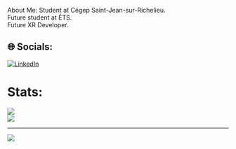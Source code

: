 About Me:
Student at Cégep Saint-Jean-sur-Richelieu.<br>Future student at ÉTS.<br>Future XR Developer.


## 🌐 Socials:
[![LinkedIn](https://img.shields.io/badge/LinkedIn-%230077B5.svg?logo=linkedin&logoColor=white)](https://linkedin.com/in/www.linkedin.com/in/charlo-faucher) 

# Stats:
![](https://github-readme-streak-stats.herokuapp.com/?user=charlo-faucher&theme=monokai&hide_border=true)<br/>
![](https://github-contributor-stats.vercel.app/api?username=charlo-faucher&limit=5&theme=dark&combine_all_yearly_contributions=true)

---
[![](https://visitcount.itsvg.in/api?id=charlo-faucher&icon=0&color=4)](https://visitcount.itsvg.in)
